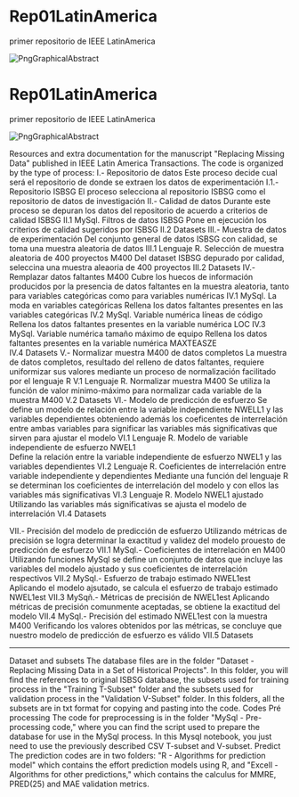 # Rep01LatinAmerica
primer repositorio de IEEE LatinAmerica

![PngGraphicalAbstract](https://github.com/user-attachments/assets/a19645a7-b196-4bc4-b72c-e13abe1a2e6f)


# Rep01LatinAmerica
primer repositorio de IEEE LatinAmerica

![PngGraphicalAbstract](https://github.com/user-attachments/assets/a19645a7-b196-4bc4-b72c-e13abe1a2e6f)


Resources and extra documentation for the manuscript "Replacing Missing Data" published in IEEE Latin America Transactions. The code is organized by the type of process:
I.-    Repositorio de datos
       Este proceso decide cual será el repositorio de donde se extraen los datos de experimentación
       I.1.-   Repositorio ISBSG
               El proceso selecciona al repositorio ISBSG como el repositorio de datos de investigación
II.-   Calidad de datos
       Durante este proceso se depuran los datos del repositorio de acuerdo a criterios de calidad ISBSG
       II.1     MySql. Filtros de datos ISBSG
                Pone en ejecución los criterios de calidad sugeridos por ISBSG
       II.2	    Datasets
III.-  Muestra de datos de experimentación 
       Del conjunto general de datos ISBSG con calidad, se toma una muestra aleatoria de datos
       III.1    Lenguaje R. Selección de muestra aleatoria de 400 proyectos M400
                Del dataset ISBSG depurado por calidad, seleccina una muestra aleaoria de 400 proyectos
       III.2	    Datasets
IV.-   Remplazar datos faltantes M400
       Cubre los huecos de información producidos por la presencia de datos faltantes en la muestra aleatoria,
       tanto para variables categóricas como para variables numéricas
       IV.1     MySql. La moda en variables categóricas
                Rellena los datos faltantes presentes en las variables categóricas
       IV.2     MySql. Variable numérica líneas de código
                Rellena los datos faltantes presentes en la variable numérica LOC
       IV.3     MySql. Variable numérica tamaño máximo de equipo
                Rellena los datos faltantes presentes en la variable numérica MAXTEASZE              
       IV.4	    Datasets
V.-    Normalizar muestra M400 de datos completos
       La muestra de datos completos, resultado del relleno de datos faltantes, requiere uniformizar
       sus valores mediante un proceso de normalización facilitado por el lenguaje R
       V.1      Lenguaje R. Normalizar muestra M400
                Se utiliza la función de valor minimo-máximo para normalizar cada variable
                de la muestra M400
       V.2	    Datasets
VI.-   Modelo de predicción de esfuerzo
       Se define un modelo de relación entre la variable independiente NWELL1 y las
       variables dependientes obteniendo además los coeficentes de interrelación
       entre ambas variables para significar las variables más significativas que
       sirven para ajustar el modelo
       VI.1     Lenguaje R. Modelo de variable independiente de esfuerzo NWEL1  
                Define la relación entre la variable independiente de esfuerzo NWEL1
                y las variables dependientes
       VI.2     Lenguaje R. Coeficientes de interrelación entre variable independiente y dependientes
                Mediante una función del lenguaje R se determinan los coeficientes de interrelación
                del modelo y con ellos las variables más significativas
       VI.3     Lenguaje R. Modelo NWEL1 ajustado
                Utilizando las variables más significativas se ajusta el modelo de interrelación
        VI.4	    Datasets

VII.-  Precisión del modelo de predicción de esfuerzo
       Utilizando métricas de precisión se logra determinar la exactitud y validez 
       del modelo prouesto de predicción de esfuerzo
       VII.1    MySql.-   Coeficientes de interrelación en M400
                Utilizando funciones MySql se define un conjunto de datos que incluye las variables 
                del modelo ajustado y sus coeficientes de interrelación respectivos
       VII.2    MySql.-   Esfuerzo de trabajo estimado NWEL1est
                Aplicando el modelo ajsutado, se calcula el esfuerzo de trabajo estimado NWEL1est
       VII.3    MySqñ.-   Métricas de precisión de NWEL1est
                Aplicando métricas de precisión comunmente aceptadas, se obtiene la exactitud del modelo
       VII.4    MySql.-   Precisión del estimado NWEL1est con la muestra M400
                Verificando los valores obtenidos por las métricas, se concluye que nuestro
                modelo de predicción de esfuerzo es válido
       VII.5    Datasets
________________________________________
Dataset and subsets
The database files are in the folder "Dataset - Replacing Missing Data in a Set of Historical Projects". In this folder, you will find the references to original ISBSG database, the subsets used for training process in the "Training T-Subset" folder and the subsets used for validation process in the "Validation V-Subset" folder. In this folders, all the subsets are in txt format for copying and pasting into the code.
Codes
Pré processing
The code for preprocessing is in the folder "MySql - Pre-processing code," where you can find the script used to prepare the database for use in the MySql process. In this Mysql notebook, you just need to use the previously described CSV T-subset and V-subset.
Predict
The prediction codes are in two folders: "R - Algorithms for prediction model" which contains the effort prediction models using R, and "Excell - Algorithms for other predictions," which contains the calculus for MMRE, PRED(25)  and MAE validation metrics.





